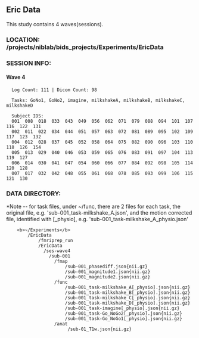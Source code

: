 ## Eric Data

This study contains 4 waves(sessions).

### LOCATION: /projects/niblab/bids_projects/Experiments/EricData

### SESSION INFO:

#### Wave 4
      Log Count: 111 | Dicom Count: 98

      Tasks: GoNo1, GoNo2, imagine, milkshakeA, milkshakeB, milkshakeC, milkshakeD

      Subject IDS:
      001  008  018  033  043  049  056  062  071  079  088  094  101  107  116  122  131
      002  011  022  034  044  051  057  063  072  081  089  095  102  109  117  123  132
      004  012  028  037  045  052  058  064  075  082  090  096  103  110  118  126  154
      005  013  029  040  046  053  059  065  076  083  091  097  104  113  119  127
      006  014  030  041  047  054  060  066  077  084  092  098  105  114  120  128
      007  017  032  042  048  055  061  068  078  085  093  099  106  115  121  130

### DATA DIRECTORY:

*Note
    -- for task files, under ~/func, there are 2 files for each task,
                the original file, e.g. 'sub-001_task-milkshake_A.json',
                and the motion corrected file, identified with [_physio], e.g. 'sub-001_task-milkshake_A_physio.json'



        <b>~/Experiments</b>
            /EricData
                /fmriprep_run
                /EricData
                  /ses-wave4
                    /sub-001
                      /fmap
                          /sub-001_phasediff.json{nii.gz}
                          /sub-001_magnitude1.json{nii.gz}
                          /sub-001_magnitude2.json{nii.gz}
                      /func
                          /sub-001_task-milkshake_A[_physio].json{nii.gz}
                          /sub-001_task-milkshake_B[_physio].json{nii.gz}
                          /sub-001_task-milkshake_C[_physio].json{nii.gz}
                          /sub-001_task-milkshake_D[_physio].json{nii.gz}
                          /sub-001_task-imagine[_physio].json{nii.gz}
                          /sub-001_task-Go_NoGo2[_physio].json{nii.gz}
                          /sub-001_task-Go_NoGo1[_physio].json{nii.gz}
                      /anat
                           /sub-01_T1w.json{nii.gz}
